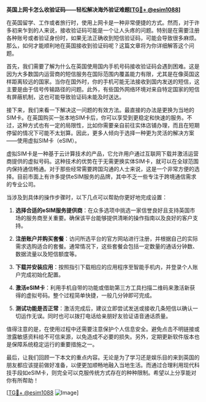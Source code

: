 **英国上网卡怎么收验证码——轻松解决海外验证难题[[TG💪+ @esim1088](https://t.me/s/esim1088)]**

在英国留学、工作或者旅行时，使用上网卡是一种非常便捷的方式。然而，对于许多初来乍到的人来说，接收验证码可能是一个让人头疼的问题。特别是在需要注册各种账号或者验证身份时，如果无法正确收到短信验证码，可能会导致很多麻烦。那么，如何才能顺利地在英国接收到验证码呢？这篇文章将为你详细解答这个问题。

首先，我们需要了解为什么在英国使用国内手机号码接收验证码会遇到困难。这是因为大多数国内运营商的短信服务在国际范围内覆盖能力有限，尤其是在像英国这样距离较远的国家。当你在国外时，你的手机可能无法接收到国内发送的短信，这主要是由于信号传输路径的问题。此外，有些国外网络环境对来自特定国家的短信有屏蔽机制，这也可能导致验证码未能及时送达。

接下来，我们来看一下解决这一问题的有效方法。最直接的办法是更换为当地的SIM卡。在英国购买一张本地SIM卡后，你可以享受到更稳定和快速的服务。不过，这种方式也有一定的局限性，比如你需要亲自前往实体店铺办理，而且在短期停留的情况下可能不太划算。因此，更多人倾向于选择一种更为灵活的解决方案——使用虚拟SIM卡（eSIM）。

虚拟SIM卡是一种基于云计算技术的产品，它允许用户通过互联网下载并激活运营商提供的虚拟号码。这种技术的优势在于无需更换实体SIM卡，就可以在全球范围内保持通信畅通。对于那些经常需要跨国沟通的人士来说，这是一个非常方便的选择。目前市面上有许多提供eSIM服务的品牌，其中不乏一些专注于跨境通信需求的专业公司。

当涉及到具体的操作步骤时，以下几点可以帮助你更好地完成设置：

1. **选择合适的eSIM服务提供商**：在众多选项中挑选一家信誉良好且支持英国市场的服务商至关重要。确保该平台能够提供清晰的操作指南以及良好的客户支持。
   
2. **注册账户并购买套餐**：访问所选平台的官方网站进行注册，并根据自己的实际需求选购适合的套餐。通常情况下，这些套餐会包括一定数量的通话分钟数、数据流量以及短信额度等。

3. **下载并安装应用**：按照指引下载相应的应用程序至智能手机内，并登录个人账户完成初始化配置。

4. **激活eSIM卡**：利用手机自带的功能或借助第三方工具扫描二维码来激活新获得的虚拟号码。整个过程简单快捷，一般几分钟即可完成。

5. **测试功能是否正常**：激活完成后，建议立即尝试发送或接收几条短信以确认一切运作无误。同时也可以拨打电话给亲朋好友验证语音通话质量。

值得注意的是，在使用过程中还需要注意保护个人信息安全。避免点击不明链接或泄露敏感资料给不可信来源，以免造成不必要的损失。另外，定期更新软件版本也是保障系统稳定运行的重要措施之一。

最后，让我们回顾一下本文的重点内容。无论是为了学习还是娱乐目的来到英国的朋友都应该提前做好准备，以便更加顺畅地融入当地生活。而通过合理利用现代科技手段如eSIM卡，则完全可以克服传统方式存在的种种限制。希望以上分享能对你有所帮助！

[[TG💪+ @esim1088](https://t.me/s/esim1088) ![Image](https://i.postimg.cc/4NQfJmqS/Snipaste-2025-05-13-00-14-12.png)]